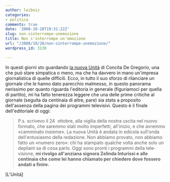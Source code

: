 ```yaml
---
author: leibniz
categories:
- politica
comments: true
date: '2008-10-28T19:31:22Z'
slug: non-sinterrompe-unemozione
title: Non s'interrompe un'emozione
url: "/2008/10/28/non-sinterrompe-unemozione/"
wordpress_id: 3130

---
```

In questi giorni sto guardando [la nuova Unità](http://www.unita.it) di Concita De Gregorio, una che può stare simpatica o meno, ma che ha davvero in mano un'impresa giornalistica di quelle difficili. Ecco, in tutto il suo sforzo di rilanciare un giornale che le hanno dato parecchio malmesso, in questo panorama nerissimo per quanto riguarda l'editoria in generale (figuriamoci per quella di partito), mi ha fatto tenerezza leggere che una delle prime critiche al giornale (seguita da centinaia di altre, pare) sia stata a proposito dell'assenza della pagina dei programmi televisivi. Questo è il finale dell'editoriale di oggi:


> P.s. scrivevo il 24  ottobre, alla vigilia della nostra uscita nel nuovo formato, che saremmo stati molto imperfetti, all'inizio, e che avremmo «camminato insieme». La nuova Unità è andata in edicola sull'onda dell'entusiasmo della redazione. Non abbiamo provato, non abbiamo fatto un «numero zero»: chi ha stampato qualche volta anche solo un depliant sa di cosa parlo. Oggi sono pronti i programmi della tele- visione, **mi rivolgo all'anziana signora Zelinda Inturissi e alle centinaia che come lei hanno chiamato per chiedere dove  fossero andati a finire.**


[L'Unità]
